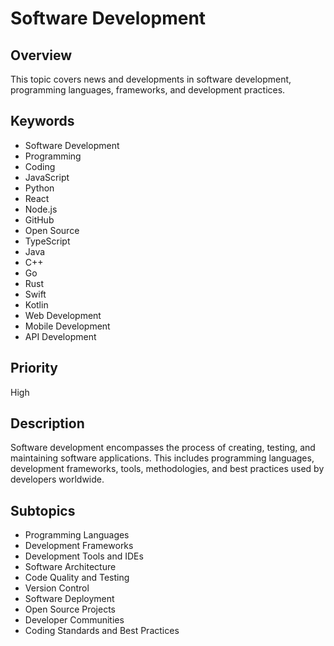 # Software Development

## Overview
This topic covers news and developments in software development, programming languages, frameworks, and development practices.

## Keywords
- Software Development
- Programming
- Coding
- JavaScript
- Python
- React
- Node.js
- GitHub
- Open Source
- TypeScript
- Java
- C++
- Go
- Rust
- Swift
- Kotlin
- Web Development
- Mobile Development
- API Development

## Priority
High

## Description
Software development encompasses the process of creating, testing, and maintaining software applications. This includes programming languages, development frameworks, tools, methodologies, and best practices used by developers worldwide.

## Subtopics
- Programming Languages
- Development Frameworks
- Development Tools and IDEs
- Software Architecture
- Code Quality and Testing
- Version Control
- Software Deployment
- Open Source Projects
- Developer Communities
- Coding Standards and Best Practices